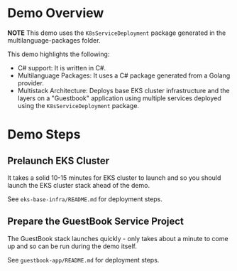 # Demo Overview
**NOTE** This demo uses the `K8sServiceDeployment` package generated in the multilanguage-packages folder. 

This demo highlights the following:
- C# support: It is written in C#.
- Multilanguage Packages: It uses a C# package generated from a Golang provider.
- Multistack Architecture: Deploys base EKS cluster infrastructure and the layers on a "Guestbook" application using multiple services deployed using the `K8sServiceDeployment` package.

# Demo Steps
## Prelaunch EKS Cluster
It takes a solid 10-15 minutes for EKS cluster to launch and so you should launch the EKS cluster stack ahead of the demo.

See `eks-base-infra/README.md` for deployment steps.

## Prepare the GuestBook Service Project
The GuestBook stack launches quickly - only takes about a minute to come up and so can be run during the demo itself.   

See `guestbook-app/README.md` for deployment steps.
